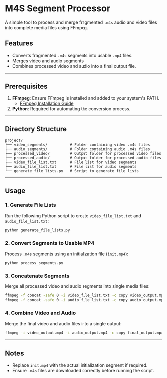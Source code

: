 # M4S Segment Processor

A simple tool to process and merge fragmented `.m4s` audio and video files into complete media files using FFmpeg.

## Features
- Converts fragmented `.m4s` segments into usable `.mp4` files.
- Merges video and audio segments.
- Combines processed video and audio into a final output file.

---

## Prerequisites
1. **FFmpeg**: Ensure FFmpeg is installed and added to your system's PATH.
   - [FFmpeg Installation Guide](https://ffmpeg.org/download.html)
2. **Python**: Required for automating the conversion process.

---

## Directory Structure
```
project/
├── video_segments/          # Folder containing video .m4s files
├── audio_segments/          # Folder containing audio .m4s files
├── processed_video/         # Output folder for processed video files
├── processed_audio/         # Output folder for processed audio files
├── video_file_list.txt      # File list for video segments
├── audio_file_list.txt      # File list for audio segments
└── generate_file_lists.py   # Script to generate file lists
```

---

## Usage

### 1. Generate File Lists
Run the following Python script to create `video_file_list.txt` and `audio_file_list.txt`:
```bash
python generate_file_lists.py
```

### 2. Convert Segments to Usable MP4
Process `.m4s` segments using an initialization file (`init.mp4`):
```bash
python process_segments.py
```

### 3. Concatenate Segments
Merge all processed video and audio segments into single media files:
```bash
ffmpeg -f concat -safe 0 -i video_file_list.txt -c copy video_output.mp4
ffmpeg -f concat -safe 0 -i audio_file_list.txt -c copy audio_output.mp4
```

### 4. Combine Video and Audio
Merge the final video and audio files into a single output:
```bash
ffmpeg -i video_output.mp4 -i audio_output.mp4 -c copy final_output.mp4
```

---

## Notes
- Replace `init.mp4` with the actual initialization segment if required.
- Ensure `.m4s` files are downloaded correctly before running the script.
